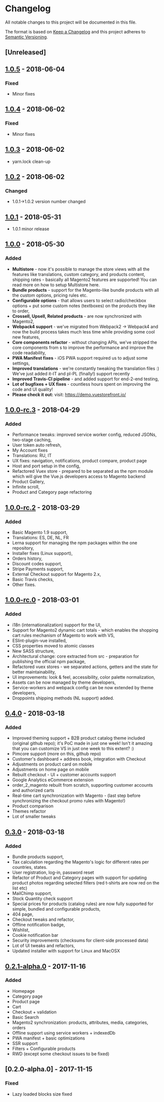 # Changelog
All notable changes to this project will be documented in this file.

The format is based on [Keep a Changelog](http://keepachangelog.com/en/1.0.0/)
and this project adheres to [Semantic Versioning](http://semver.org/spec/v2.0.0.html).

## [Unreleased]

## [1.0.5] - 2018-06-04
### Fixed
- Minor fixes

## [1.0.4] - 2018-06-02
### Fixed
- Minor fixes

## [1.0.3] - 2018-06-02
- yarn.lock clean-up

## [1.0.2] - 2018-06-02
### Changed
- 1.0.1->1.0.2 version number changed

## [1.0.1] - 2018-05-31
- 1.0.1 minor release

## [1.0.0] - 2018-05-30
### Added
- __Multistore__ - now it's possible to manage the store views with all the features like translations, custom category, and products content, shipping rates - basically all Magento2 features are supported! You can read more on how to setup Multistore here.
- __Bundle products__ - support for the Magento-like bundle products with all the custom options, pricing rules etc.
- __Configurable options__ - that allows users to select radio/checkbox options + put some custom notes (textboxes) on the products they like to order,
- __Crossell, Upsell, Related products__ - are now synchronized with Magento2,
- __Webpack4 support__ - we've migrated from Webpack2 -> Webpack4 and now the build process takes much less time while providing some cool new features,
- __Core components refactor__ - without changing APIs, we've stripped the core components from s to improve the performance and improve the code readability,
- __PWA Manifest fixes__ - iOS PWA support required us to adjust some settings,
- __Improved translations__ - we're constantly tweaking the translation files :) We've just added it-IT and pl-PL (finally!) support recently
- __Improved Travis-CI pipeline__ - and added support for end-2-end testing,
- __Lot of bugfixes + UX fixes__ - countless hours spent on improving the code and UI quality!
- __Please check it out:__ visit: https://demo.vuestorefront.io/

## [1.0.0-rc.3] - 2018-04-29
### Added
- Performance tweaks: improved service worker config, reduced JSONs, two-stage caching,
- User token auto refresh,
- My Account fixes
- Translations: RU, IT
- UX fixes: navigation, notifications, product compare, product page
- Host and port setup in the config,
- Refactored Vuex store - prepared to be separated as the npm module which will give the Vue.js developers access to Magento backend
- Product Gallery,
- Infinite scroll,
- Product and Category page refactoring

## [1.0.0-rc.2] - 2018-03-29
### Added
- Basic Magento 1.9 support,
- Translations: ES, DE, NL, FR
- Lerna support for managing the npm packages within the one repository,
- Installer fixes (Linux support),
- Orders history,
- Discount codes support,
- Stripe Payments support,
- External Checkout support for Magento 2.x,
- Basic Travis checks,
- Other fixes.

## [1.0.0-rc.0] - 2018-03-01
### Added
- i18n (internationalization) support for the UI,
- Support for Magento2 dynamic cart totals - which enables the shopping cart rules mechanism of Magento to work with VS,
- ESlint-plugin-vue installed,
- CSS properties moved to atomic classes
- New SASS structure,
- Architectural change: core extracted from src - preparation for publishing the official npm package,
- Refactored vuex stores - we separated actions, getters and the state for better maintainability,
- UI improvements: look & feel, accessibility, color palette normalization,
- Assets can be now managed by theme developers,
- Service-workers and webpack config can be now extended by theme developers,
- Droppoints shipping methods (NL support) added.

## [0.4.0] - 2018-03-18
### Added
- Improved theming support + B2B product catalog theme included (original github repo); it's PoC made in just one week! Isn't it amazing that you can customize VS in just one week to this extent? :)
- Pimcore support (more on this, github repo)
- Customer's dashboard + address book, integration with Checkout
- Adjustments on product card on mobile
- Adjustments on home page on mobile
- Rebuilt checkout - UI + customer accounts support
- Google Analytics eCommerce extension
- order_2_magento rebuilt from scratch, supporting customer accounts and authorized carts
- Real-time cart synchronization with Magento - (last step before synchronizing the checkout promo rules with Magento!)
- Product comparison 
- Themes refactor
- Lot of smaller tweaks

## [0.3.0] - 2018-03-18
### Added
- Bundle products support,
- Tax calculation regarding the Magento's logic for different rates per countries, states.
- User registration, log-in, password reset
- Refactor of Product and Category pages with support for updating product photos regarding selected filters (red t-shirts are now red on the list etc)
- MailChimp support,
- Stock Quantity check support
- Special prices for products (catalog rules) are now fully supported for simple, bundled and configurable products,
- 404 page,
- Checkout tweaks and refactor,
- Offline notification badge,
- Wishlist,
- Cookie notification bar 
- Security improvements (checksums for client-side processed data)
- Lot of UI tweaks and refactors,
- Updated installer with support for Linux and MacOSX

## [0.2.1-alpha.0] - 2017-11-16
### Added
- Homepage
- Category page
- Product page
- Cart
- Checkout + validation
- Basic Search
- Magento2 synchronization: products, attributes, media, categories, orders
- Offline support using service workers + indexedDb
- PWA manifest + basic optimizations
- SSR support
- Filters + Configurable products
- RWD (except some checkout issues to be fixed)

## [0.2.0-alpha.0] - 2017-11-15
### Fixed
- Lazy loaded blocks size fixed

[1.0.5]: https://github.com/DivanteLtd/vue-storefront/compare/v1.0.4...v1.0.5
[1.0.4]: https://github.com/DivanteLtd/vue-storefront/compare/v1.0.3...v1.0.4
[1.0.3]: https://github.com/DivanteLtd/vue-storefront/compare/v1.0.2...v1.0.3
[1.0.2]: https://github.com/DivanteLtd/vue-storefront/compare/v1.0.1...v1.0.3
[1.0.1]: https://github.com/DivanteLtd/vue-storefront/compare/v1.0.0...v1.0.1
[1.0.0]: https://github.com/DivanteLtd/vue-storefront/compare/v1.0.0...v1.0.0-rc.3
[1.0.0-rc.3]: https://github.com/DivanteLtd/vue-storefront/compare/v1.0.0-rc.3...v1.0.0-rc.2
[1.0.0-rc.2]: https://github.com/DivanteLtd/vue-storefront/compare/v1.0.0-rc.2...v1.0.0-rc.0
[1.0.0-rc.0]: https://github.com/DivanteLtd/vue-storefront/compare/v1.0.0-rc.0...v0.4.0
[0.4.0]: https://github.com/DivanteLtd/vue-storefront/compare/v0.4.0...v0.3.0
[0.3.0]: https://github.com/DivanteLtd/vue-storefront/compare/v0.3.0...v0.0.3
[0.2.1-alpha.0]: https://github.com/DivanteLtd/vue-storefront/compare/v0.0.3...v0.2.0-alpha.0
